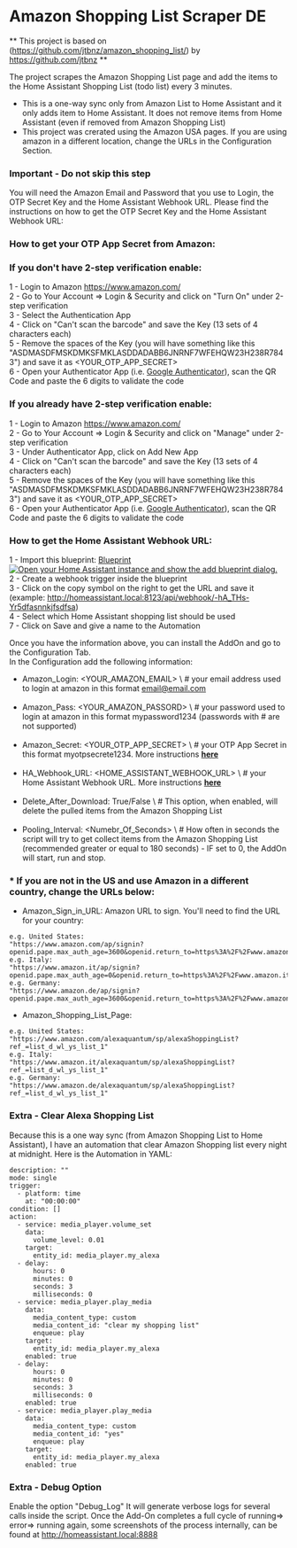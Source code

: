 # Amazon Shopping List Scraper DE
** This project is based on (https://github.com/jtbnz/amazon_shopping_list/) by https://github.com/jtbnz **

The project scrapes the Amazon Shopping List page and add the items to the Home Assistant Shopping List (todo list) every 3 minutes.
* This is a one-way sync only from Amazon List to Home Assistant and it only adds item to Home Assistant. It does not remove items from Home Assistant (even if removed from Amazon Shopping List)
* This project was crerated using the Amazon USA pages. If you are using amazon in a different location, change the URLs in the Configuration Section.

### Important - Do not skip this step<BR>
You will need the Amazon Email and Password that you use to Login, the OTP Secret Key and the Home Assistant Webhook URL.
Please find the instructions on how to get the OTP Secret Key and the Home Assistant Webhook URL:

### How to get your OTP App Secret from Amazon:<BR>
### If you don't have 2-step verification enable:<BR>
1 - Login to Amazon https://www.amazon.com/<BR>
2 - Go to Your Account => Login & Security and click on "Turn On" under 2-step verification<BR>
3 - Select the Authentication App<BR>
4 - Click on "Can't scan the barcode" and save the Key (13 sets of 4 characters each)<BR>
5 - Remove the spaces of the Key (you will have something like this "ASDMASDFMSKDMKSFMKLASDDADABB6JNRNF7WFEHQW23H238R7843") and save it as <YOUR_OTP_APP_SECRET><BR>
6 - Open your Authenticator App (i.e. [Google Authenticator](https://play.google.com/store/apps/details?id=com.google.android.apps.authenticator2&hl=en_US)), scan the QR Code and paste the 6 digits to validate the code

### If you already have 2-step verification enable:<BR>
1 - Login to Amazon https://www.amazon.com/<BR>
2 - Go to Your Account => Login & Security and click on "Manage" under 2-step verification<BR>
3 - Under Authenticator App, click on Add New App<BR>
4 - Click on "Can't scan the barcode" and save the Key (13 sets of 4 characters each)<BR>
5 - Remove the spaces of the Key (you will have something like this "ASDMASDFMSKDMKSFMKLASDDADABB6JNRNF7WFEHQW23H238R7843") and save it as <YOUR_OTP_APP_SECRET><BR>
6 - Open your Authenticator App (i.e. [Google Authenticator](https://play.google.com/store/apps/details?id=com.google.android.apps.authenticator2&hl=en_US)), scan the QR Code and paste the 6 digits to validate the code

### How to get the Home Assistant Webhook URL:<BR>
1 - Import this blueprint: [Blueprint](/alexa_shopping_list_scraper%2FBlueprint_Import-Alexa-Shoppinglist.yaml)<BR>
[![Open your Home Assistant instance and show the add blueprint dialog.](https://my.home-assistant.io/badges/blueprint_import.svg)](https://my.home-assistant.io/redirect/blueprint_import/?blueprint_url=https%3A//github.com/thiagobruch/HA_Addons/blob/main/alexa_shopping_list_scraper/Blueprint_Import-Alexa-Shoppinglist.yaml)<BR>
2 - Create a webhook trigger inside the blueprint<BR>
3 - Click on the copy symbol on the right to get the URL and save it (example: http://homeassistant.local:8123/api/webhook/-hA_THs-Yr5dfasnnkjfsdfsa)<BR>
4 - Select which Home Assistant shopping list should be used<BR>
7 - Click on Save and give a name to the Automation<BR>

Once you have the information above, you can install the AddOn and go to the Configuration Tab.<BR>
In the Configuration add the following information:<BR>

* Amazon_Login: <YOUR_AMAZON_EMAIL> \ # your email address used to login at amazon in this format email@email.com<BR><BR>
* Amazon_Pass: <YOUR_AMAZON_PASSORD> \ # your password used to login at amazon in this format mypassword1234 (passwords with # are not supported)<BR><BR>
* Amazon_Secret: <YOUR_OTP_APP_SECRET> \ # your OTP App Secret in this format myotpsecrete1234. More instructions <B>[here](#How-to-get-your-OTP-App-Secret-from-Amazon)</B><BR><BR>
* HA_Webhook_URL: <HOME_ASSISTANT_WEBHOOK_URL> \ # your Home Assistant Webhook URL. More instructions <b>[here](#how-to-get-the-Home-Assistant-Webhook-URL)</b><BR><BR>
* Delete_After_Download: True/False \ # This option, when enabled, will delete the pulled items from the Amazon Shopping List<BR><BR>
* Pooling_Interval: <Numebr_Of_Seconds> \ # How often in seconds the script will try to get collect items from the Amazon Shopping List (recommended greater or equal to 180 seconds) - IF set to 0, the AddOn will start, run and stop.

### * If you are not in the US and use Amazon in a different country, change the URLs below:
* Amazon_Sign_in_URL: Amazon URL to sign. You'll need to find the URL for your country:
```
e.g. United States: 
"https://www.amazon.com/ap/signin?openid.pape.max_auth_age=3600&openid.return_to=https%3A%2F%2Fwww.amazon.com%2Falexaquantum%2Fsp%2FalexaShoppingList%3Fref_%3Dlist_d_wl_ys_list_1&openid.identity=http%3A%2F%2Fspecs.openid.net%2Fauth%2F2.0%2Fidentifier_select&openid.assoc_handle=amzn_alexa_quantum_us&openid.mode=checkid_setup&language=en_US&openid.claimed_id=http%3A%2F%2Fspecs.openid.net%2Fauth%2F2.0%2Fidentifier_select&openid.ns=http%3A%2F%2Fspecs.openid.net%2Fauth%2F2.0"
e.g. Italy:
"https://www.amazon.it/ap/signin?openid.pape.max_auth_age=0&openid.return_to=https%3A%2F%2Fwww.amazon.it%2Fref%3Dnav_signin&openid.identity=http%3A%2F%2Fspecs.openid.net%2Fauth%2F2.0%2Fidentifier_select&openid.assoc_handle=itflex&openid.mode=checkid_setup&openid.claimed_id=http%3A%2F%2Fspecs.openid.net%2Fauth%2F2.0%2Fidentifier_select&openid.ns=http%3A%2F%2Fspecs.openid.net%2Fauth%2F2.0"
e.g. Germany:
"https://www.amazon.de/ap/signin?openid.pape.max_auth_age=3600&openid.return_to=https%3A%2F%2Fwww.amazon.de%2Falexaquantum%2Fsp%2FalexaShoppingList%3Fref_%3Dlist_d_wl_ys_list_1&openid.identity=http%3A%2F%2Fspecs.openid.net%2Fauth%2F2.0%2Fidentifier_select&openid.assoc_handle=amzn_alexa_quantum_de&openid.mode=checkid_setup&language=de_DE&openid.claimed_id=http%3A%2F%2Fspecs.openid.net%2Fauth%2F2.0%2Fidentifier_select&openid.ns=http%3A%2F%2Fspecs.openid.net%2Fauth%2F2.0"
```
* Amazon_Shopping_List_Page:
```
e.g. United States:
"https://www.amazon.com/alexaquantum/sp/alexaShoppingList?ref_=list_d_wl_ys_list_1"
e.g. Italy:
"https://www.amazon.it/alexaquantum/sp/alexaShoppingList?ref_=list_d_wl_ys_list_1"
e.g. Germany:
"https://www.amazon.de/alexaquantum/sp/alexaShoppingList?ref_=list_d_wl_ys_list_1"
```

### Extra - Clear Alexa Shopping List
Because this is a one way sync (from Amazon Shopping List to Home Assistant), I have an automation that clear Amazon Shopping list every night at midnight.
Here is the Automation in YAML:

```
description: ""
mode: single
trigger:
  - platform: time
    at: "00:00:00"
condition: []
action:
  - service: media_player.volume_set
    data:
      volume_level: 0.01
    target:
      entity_id: media_player.my_alexa
  - delay:
      hours: 0
      minutes: 0
      seconds: 3
      milliseconds: 0
  - service: media_player.play_media
    data:
      media_content_type: custom
      media_content_id: "clear my shopping list"
      enqueue: play
    target:
      entity_id: media_player.my_alexa
    enabled: true
  - delay:
      hours: 0
      minutes: 0
      seconds: 3
      milliseconds: 0
    enabled: true
  - service: media_player.play_media
    data:
      media_content_type: custom
      media_content_id: "yes"
      enqueue: play
    target:
      entity_id: media_player.my_alexa
    enabled: true
```

### Extra - Debug Option
Enable the option "Debug_Log"
It will generate verbose logs for several calls inside the script.
Once the Add-On completes a full cycle of running=> error=> running again, some screenshots of the process internally, can be found at http://homeassistant.local:8888 
